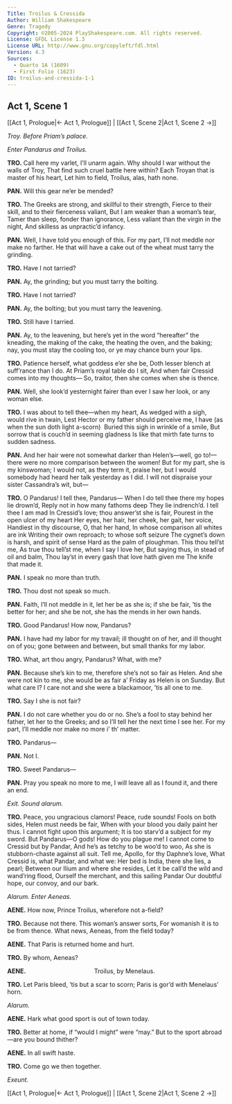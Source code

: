 ```yaml
---
Title: Troilus & Cressida
Author: William Shakespeare
Genre: Tragedy
Copyright: ©2005-2024 PlayShakespeare.com. All rights reserved.
License: GFDL License 1.3
License URL: http://www.gnu.org/copyleft/fdl.html
Version: 4.3
Sources:
  - Quarto 1A (1609)
  - First Folio (1623)
ID: troilus-and-cressida-1-1
---
```


## Act 1, Scene 1
[[Act 1, Prologue|← Act 1, Prologue]] | [[Act 1, Scene 2|Act 1, Scene 2 →]]

*Troy. Before Priam’s palace.*

*Enter Pandarus and Troilus.*

**TRO.**
Call here my varlet, I’ll unarm again.
Why should I war without the walls of Troy,
That find such cruel battle here within?
Each Troyan that is master of his heart,
Let him to field, Troilus, alas, hath none.

**PAN.**
Will this gear ne’er be mended?

**TRO.**
The Greeks are strong, and skillful to their strength,
Fierce to their skill, and to their fierceness valiant,
But I am weaker than a woman’s tear,
Tamer than sleep, fonder than ignorance,
Less valiant than the virgin in the night,
And skilless as unpractic’d infancy.

**PAN.**
Well, I have told you enough of this. For my part, I’ll not meddle nor make no farther. He that will have a cake out of the wheat must tarry the grinding.

**TRO.**
Have I not tarried?

**PAN.**
Ay, the grinding; but you must tarry the bolting.

**TRO.**
Have I not tarried?

**PAN.**
Ay, the bolting; but you must tarry the leavening.

**TRO.**
Still have I tarried.

**PAN.**
Ay, to the leavening, but here’s yet in the word “hereafter” the kneading, the making of the cake, the heating the oven, and the baking; nay, you must stay the cooling too, or ye may chance burn your lips.

**TRO.**
Patience herself, what goddess e’er she be,
Doth lesser blench at suff’rance than I do.
At Priam’s royal table do I sit,
And when fair Cressid comes into my thoughts⁠—
So, traitor, then she comes when she is thence.

**PAN.**
Well, she look’d yesternight fairer than ever
I saw her look, or any woman else.

**TRO.**
I was about to tell thee—when my heart,
As wedged with a sigh, would rive in twain,
Lest Hector or my father should perceive me,
I have (as when the sun doth light a-scorn) 
Buried this sigh in wrinkle of a smile,
But sorrow that is couch’d in seeming gladness
Is like that mirth fate turns to sudden sadness.

**PAN.**
And her hair were not somewhat darker than Helen’s—well, go to!—there were no more comparison between the women! But for my part, she is my kinswoman; I would not, as they term it, praise her, but I would somebody had heard her talk yesterday as I did. I will not dispraise your sister Cassandra’s wit, but⁠—

**TRO.**
O Pandarus! I tell thee, Pandarus⁠—
When I do tell thee there my hopes lie drown’d,
Reply not in how many fathoms deep
They lie indrench’d. I tell thee I am mad
In Cressid’s love; thou answer’st she is fair,
Pourest in the open ulcer of my heart
Her eyes, her hair, her cheek, her gait, her voice,
Handiest in thy discourse, O, that her hand,
In whose comparison all whites are ink
Writing their own reproach; to whose soft seizure
The cygnet’s down is harsh, and spirit of sense
Hard as the palm of ploughman. This thou tell’st me,
As true thou tell’st me, when I say I love her,
But saying thus, in stead of oil and balm,
Thou lay’st in every gash that love hath given me
The knife that made it.

**PAN.**
I speak no more than truth.

**TRO.**
Thou dost not speak so much.

**PAN.**
Faith, I’ll not meddle in it, let her be as she is; if she be fair, ’tis the better for her; and she be not, she has the mends in her own hands.

**TRO.**
Good Pandarus! How now, Pandarus?

**PAN.**
I have had my labor for my travail; ill thought on of her, and ill thought on of you; gone between and between, but small thanks for my labor.

**TRO.**
What, art thou angry, Pandarus? What, with me?

**PAN.**
Because she’s kin to me, therefore she’s not so fair as Helen. And she were not kin to me, she would be as fair a’ Friday as Helen is on Sunday. But what care I? I care not and she were a blackamoor, ’tis all one to me.

**TRO.**
Say I she is not fair?

**PAN.**
I do not care whether you do or no. She’s a fool to stay behind her father, let her to the Greeks; and so I’ll tell her the next time I see her. For my part, I’ll meddle nor make no more i’ th’ matter.

**TRO.**
Pandarus⁠—

**PAN.**
Not I.

**TRO.**
Sweet Pandarus⁠—

**PAN.**
Pray you speak no more to me, I will leave all as I found it, and there an end.

*Exit. Sound alarum.*

**TRO.**
Peace, you ungracious clamors! Peace, rude sounds!
Fools on both sides, Helen must needs be fair,
When with your blood you daily paint her thus.
I cannot fight upon this argument;
It is too starv’d a subject for my sword.
But Pandarus—O gods! How do you plague me!
I cannot come to Cressid but by Pandar,
And he’s as tetchy to be woo’d to woo,
As she is stubborn-chaste against all suit.
Tell me, Apollo, for thy Daphne’s love,
What Cressid is, what Pandar, and what we:
Her bed is India, there she lies, a pearl;
Between our Ilium and where she resides,
Let it be call’d the wild and wand’ring flood,
Ourself the merchant, and this sailing Pandar
Our doubtful hope, our convoy, and our bark.

*Alarum. Enter Aeneas.*

**AENE.**
How now, Prince Troilus, wherefore not a-field?

**TRO.**
Because not there. This woman’s answer sorts,
For womanish it is to be from thence.
What news, Aeneas, from the field today?

**AENE.**
That Paris is returned home and hurt.

**TRO.**
By whom, Aeneas?

**AENE.**
           Troilus, by Menelaus.

**TRO.**
Let Paris bleed, ’tis but a scar to scorn;
Paris is gor’d with Menelaus’ horn.

*Alarum.*

**AENE.**
Hark what good sport is out of town today.

**TRO.**
Better at home, if “would I might” were “may.”
But to the sport abroad—are you bound thither?

**AENE.**
In all swift haste.

**TRO.**
Come go we then together.

*Exeunt.*

[[Act 1, Prologue|← Act 1, Prologue]] | [[Act 1, Scene 2|Act 1, Scene 2 →]]